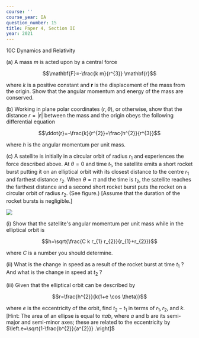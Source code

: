 ```yaml
---
course: ''
course_year: IA
question_number: 15
title: Paper 4, Section II
year: 2021
---
```



10C Dynamics and Relativity

(a) A mass $m$ is acted upon by a central force

$$\mathbf{F}=-\frac{k m}{r^{3}} \mathbf{r}$$

where $k$ is a positive constant and $\mathbf{r}$ is the displacement of the mass from the origin. Show that the angular momentum and energy of the mass are conserved.

(b) Working in plane polar coordinates $(r, \theta)$, or otherwise, show that the distance $r=|\mathbf{r}|$ between the mass and the origin obeys the following differential equation

$$\ddot{r}=-\frac{k}{r^{2}}+\frac{h^{2}}{r^{3}}$$

where $h$ is the angular momentum per unit mass.

(c) A satellite is initially in a circular orbit of radius $r_{1}$ and experiences the force described above. At $\theta=0$ and time $t_{1}$, the satellite emits a short rocket burst putting it on an elliptical orbit with its closest distance to the centre $r_{1}$ and farthest distance $r_{2}$. When $\theta=\pi$ and the time is $t_{2}$, the satellite reaches the farthest distance and a second short rocket burst puts the rocket on a circular orbit of radius $r_{2}$. (See figure.) [Assume that the duration of the rocket bursts is negligible.]

![](https://cdn.mathpix.com/cropped/2022_04_19_4c1a06ec93bd41621f02g-11.jpg?height=254&width=254&top_left_y=595&top_left_x=892)

(i) Show that the satellite's angular momentum per unit mass while in the elliptical orbit is

$$h=\sqrt{\frac{C k r_{1} r_{2}}{r_{1}+r_{2}}}$$

where $C$ is a number you should determine.

(ii) What is the change in speed as a result of the rocket burst at time $t_{1}$ ? And what is the change in speed at $t_{2}$ ?

(iii) Given that the elliptical orbit can be described by

$$r=\frac{h^{2}}{k(1+e \cos \theta)}$$

where $e$ is the eccentricity of the orbit, find $t_{2}-t_{1}$ in terms of $r_{1}, r_{2}$, and $k$. [Hint: The area of an ellipse is equal to $\pi a b$, where $a$ and b are its semi-major and semi-minor axes; these are related to the eccentricity by $\left.e=\sqrt{1-\frac{b^{2}}{a^{2}}} .\right]$